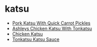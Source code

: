# katsu

 * [Pork Katsu With Quick Carrot Pickles](index/p/pork-katsu-with-quick-carrot-pickles-352277.json)
 * [Ashleys Chicken Katsu With Tonkatsu](index/a/ashleys-chicken-katsu-with-tonkatsu.json)
 * [Chicken Katsu](index/c/chicken-katsu.json)
 * [Tonkatsu  Katsu Sauce](index/t/tonkatsu--katsu-sauce.json)
